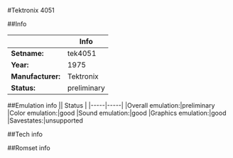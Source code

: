 #Tektronix 4051

##Info

||Info|
|-----|-----|
|**Setname:**|tek4051
|**Year:**|1975
|**Manufacturer:**|Tektronix
|**Status:**|preliminary

##Emulation info
|| Status |
|-----|-----|
|Overall emulation:|preliminary
|Color emulation:|good
|Sound emulation:|good
|Graphics emulation:|good
|Savestates:|unsupported

##Tech info

##Romset info

<!--- START OF EDITED COMMENT DO NOT TOUCH TEXT ABOVE-->
